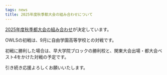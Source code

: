 ```yaml
---
tags: news
title: 2025年度秋季都大会の組み合わせについて
---
```


[2025年度秋季都大会の組み合わせ](https://www.instagram.com/tokyo_american_football/p/DLt2rEDTj8q/)が決定しています。

OWLSの初戦は、9月に自由学園高等学校との対戦です。

初戦に勝利した場合は、早大学院ブロックの勝利校と、関東大会出場・都大会ベスト4をかけた対戦の予定です。

引き続き応援よろしくお願いいたします。

